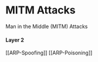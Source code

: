 # MITM Attacks

Man in the Middle (MITM) Attacks


#### Layer 2 

[[ARP-Spoofing]]
[[ARP-Poisoning]]